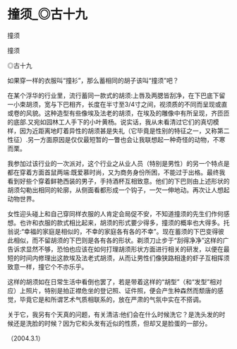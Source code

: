 # 撞须_◎古十九

撞须

撞须

◎古十九

如果穿一样的衣服叫“撞衫”，那么蓄相同的胡子该叫“撞须”吧？

在某个浮华的行业里，流行蓄同一款式的胡须:上唇及两腮皆刮净，在下巴底下留一小束胡须，宽与下巴相齐，长度在半寸至3/4寸之间，视须质的不同而呈现或直或卷的风貌。这种造型有些像埃及法老的胡须，在埃及的雕像中有所呈现，齐匝匝的底部.又宛如园林工人手下的小叶黄杨。说实话，我从未看清过它们的真切模样，因为近距离地盯着异性的胡须甚是失礼（它毕竟是性别的特征之一，又称第二性征）.另一方面原因是仅仅最短暂的一瞥也会让我联想起一种奇怪的动物，不寒而栗。

我参加过该行业的一次派对，这个行业之从业人员（特别是男性）的另一个特点是都在穿着方面首鼠两端:既爱慕时尚，又为商务身份所困，不能过于出格。最终我看到好些个穿着鲜艳西装的男子，手持酒杯互相致意。他们的下巴则由上述形状的胡须勾勒出相同的轮廓，从侧面看都形成一个钩子，一欠一伸地动。再次让人想起动物世界。

女性迎头碰上和自己穿同样衣服的人肯定会局促不安，不知道撞须的先生们作何感想。也许和衣服的款式相比起来，胡须的形式要少得多，撞须的概率也大得多。托翁说:“幸福的家庭是相似的，不幸的家庭各有各的不幸”。现在蓄须的下巴变得彼此相似，而不留胡须的下巴则是各有各的形状。剃须刀止步于“刮得净净”这样的广告诉求显然不够，恐怕也应该在如何打理胡须形状方面进行相关的研发，以便在最短的时间内修理出这款埃及法老式胡须，从而让男性们像狭路相逢的虾子互相挥须致意一样，撞它个不亦乐乎。

这样的胡须如在日常生活中看倒也罢了，若是带着这样的“胡型”（和“发型”相对应）上照片，特别是拍正襟危坐的登记照、证件照，便会产生种森然而颓唐的感觉，毕竟它是和所谓艺术气质相联系的，放在严肃的气氛中实在不搭调。

关于它，我另有个天真的问题，有关清洁:他们会在什么时候洗它？是洗头发的时候还是洗脸的时候？因为它和头发有近似的性质，但却又是脸蛋的一部分。

（2004.3.1）